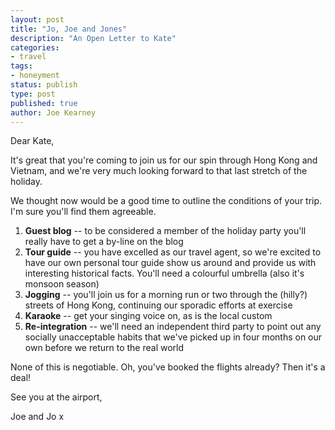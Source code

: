 ```yaml
---
layout: post
title: "Jo, Joe and Jones"
description: "An Open Letter to Kate"
categories:
- travel
tags:
- honeyment
status: publish
type: post
published: true
author: Joe Kearney
---
```


Dear Kate,

It's great that you're coming to join us for our spin through Hong Kong and Vietnam, and we're very much looking forward to that last stretch of the holiday.

We thought now would be a good time to outline the conditions of your trip. I'm sure you'll find them agreeable.

1. **Guest blog** -- to be considered a member of the holiday party you'll really have to get a by-line on the blog
1. **Tour guide** -- you have excelled as our travel agent, so we're excited to have our own personal tour guide show us around and provide us with interesting historical facts. You'll need a colourful umbrella (also it's monsoon season)
1. **Jogging** -- you'll join us for a morning run or two through the (hilly?) streets of Hong Kong, continuing our sporadic efforts at exercise
1. **Karaoke** -- get your singing voice on, as is the local custom
1. **Re-integration** -- we'll need an independent third party to point out any socially unacceptable habits that we've picked up in four months on our own before we return to the real world

None of this is negotiable. Oh, you've booked the flights already? Then it's a deal!

See you at the airport,

Joe and Jo x
